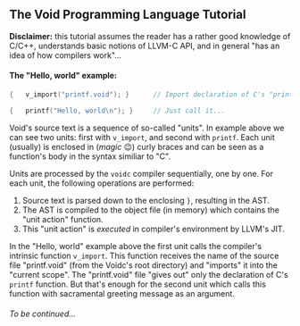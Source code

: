 
## The Void Programming Language Tutorial

**Disclaimer:** this tutorial assumes the reader has a rather good knowledge of C/C++,
understands basic notions of LLVM-C API, and in general "has an idea of how compilers work"...


#### The "Hello, world" example:

```C
{   v_import("printf.void"); }      // Import declaration of C's "printf"

{   printf("Hello, world\n"); }     // Just call it...
```

Void's source text is a sequence of so-called "units".
In example above we can see two units: first with `v_import`, and second with `printf`.
Each unit (usually) is enclosed in (*magic* :wink:) curly braces and can be seen as a function's body
in the syntax similiar to "C".

Units are processed by the `voidc` compiler sequentially, one by one.
For each unit, the following operations are performed:

  1. Source text is parsed down to the enclosing `}`, resulting in the AST.
  2. The AST is compiled to the object file (in memory) which contains the "unit action" function.
  3. This "unit action" is *executed* in compiler's environment by LLVM's JIT.

In the "Hello, world" example above the first unit calls the compiler's intrinsic function `v_import`.
This function receives the name of the source file "printf.void" (from the Voidc's root directory)
and "imports" it into the "current scope". The "printf.void" file "gives out" only the declaration
of C's `printf` function. But that's enough for the second unit which calls this function with sacramental
greeting message as an argument.














######  To be continued...
